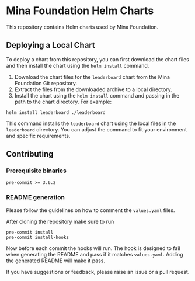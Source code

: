 # Mina Foundation Helm Charts

This repository contains Helm charts used by Mina Foundation.

## Deploying a Local Chart

To deploy a chart from this repository, you can first download the chart files and then install the chart using the `helm install` command.

1. Download the chart files for the `leaderboard` chart from the Mina Foundation Git repository.
2. Extract the files from the downloaded archive to a local directory.
3. Install the chart using the `helm install` command and passing in the path to the chart directory. For example:

```
helm install leaderboard ./leaderboard
```

This command installs the `leaderboard` chart using the local files in the `leaderboard` directory. You can adjust the command to fit your environment and specific requirements.

## Contributing

### Prerequisite binaries

```
pre-commit >= 3.6.2
```

### README generation

Please follow the guidelines on how to comment the `values.yaml` files.

After cloning the repository make sure to run

```
pre-commit install
pre-commit install-hooks
```

Now before each commit the hooks will run. The hook is designed to fail when generating the README and pass if it matches `values.yaml`. Adding the generated README will make it pass.

If you have suggestions or feedback, please raise an issue or a pull request.
